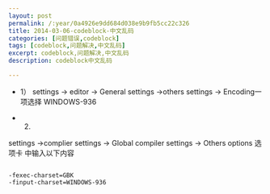 ```yaml
---
layout: post
permalink: /:year/0a4926e9dd684d038e9b9fb5cc22c326
title: 2014-03-06-codeblock-中文乱码
categories: [问题错误,codeblock]
tags: [codeblock,问题解决,中文乱码]
excerpt: codeblock,问题解决,中文乱码
description: codeblock中文乱码

---
```


* 1）
settings -> editor -> General settings
->others settings ->   Encoding一项选择 WINDOWS-936

* 2)
settings ->complier settings -> Global compiler settings
-> Others options 选项卡 中输入以下内容

```

-fexec-charset=GBK
-finput-charset=WINDOWS-936

```


